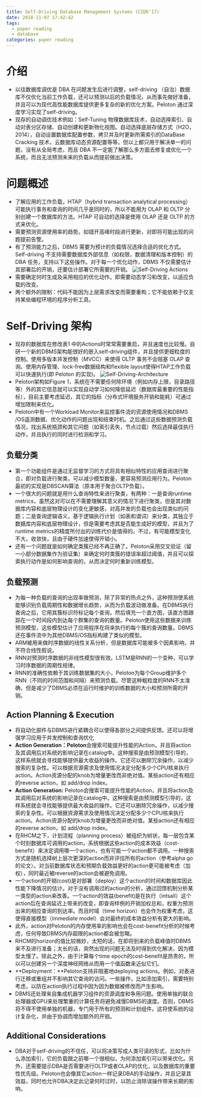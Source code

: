 ```yaml
---
title: Self-Driving Database Management Systems (CIDR’17)
date: 2018-11-07 17:42:42
tags: 
  - paper reading
  - database
categories: paper reading
---
```


# 介绍
+ 以往数据库调优是 DBA 在问题发生后进行调整，self-driving （自治）数据库不仅优化当前工作负载，还可以预测以后的负载情况，从而事先做好准备，并且可以为现代高性能数据库提供更多复杂的新的优化方案。Peloton 通过深度学习实现了self-driving。
+ 现存的自动调优技术例如：Self-Tuning 物理数据库技术，自动选择索引、自动对表分区存储、自动创建和更新物化视图。自动选择底层存储方式（H2O， 2014），自动设置数据库配置参数，拷贝并及时更新所需索引的DataBase Cracking 技术，云数据库动态资源配置等等。但以上都只用于解决单一的问题，没有从全局考虑，而且 DBA 不一定能了解那么多方面去修复或优化一个系统，而且无法预测未来的负载从而提前做出决策。

# 问题概述
+ 了解应用的工作负载，HTAP（hybrid transaction analytical processing）可能执行事务和查询的时间几乎是同时的，所以不能用为 OLAP 和 OLTP 分别创建一个数据库的方法。HTAP 可自动的选择是使用 OLAP 还是 OLTP 的方式来优化。
+ 需要预测资源使用率的趋势。如错开高峰时段进行更新，对即将可能出现的问题提前告警。
+ 有了预测能力之后，DBMS 需要为预计的负载情况选择合适的优化方式。Self-driving 不支持需要数据库外部信息（如权限，数据清理和版本控制）的 DBA 任务，支持以下这些操作。对于每一个优化动作，DBMS 不仅需要估计其部署后的开销，还要估计部署它所需要的开销。
![Self-Driving Actions](/images/Self-Driving-Actions.jpg)
+ 需要确定何时生成及采用相应的优化动作。即需要动态学习和改变，以适应负载的改变。
+ 两个额外的限制：代码不能因为上层需求改变而需要重构；它不能依赖于仅支持某些编程环境的程序分析工具。

# Self-Driving 架构
+ 现存的数据库在修改表1 中的Actions时常常需要重启，并且速度也比较慢。自研一个新的DBMS架构能很好的嵌入self-driving组件，并且提供更细粒度的控制。使用多版本并发控制（MVCC）来使得 OLTP 事务不会阻塞 OLAP 查询。使用内存管理、lock-free数据结构和flexible layout使得HTAP工作负载可以快速执行(即 Peloton 的实现)。
![Self-Driving-Architecture](/images/Self-Driving-Architecture.jpg)
+ Peloton架构如Figure 1，系统在不需要任何除环境（例如内存上限，目录路径等）外的其它信息就可以实现自动学习如何降低延迟（数据库最重要的性能指标），目前主要考虑延迟，其它的指标（分布式环境服务开销和能耗）可通过增加限制来优化。
+ Peloton中有一个Workload Monitor来监控事件流的资源使用情况和DBMS /OS遥测数据、优化动作的问题出现和结束时机。之后通过这些数据预测负载情况，找出系统瓶颈和其它问题（如索引丢失，节点过载）然后选择最佳执行动作，并且执行的同时进行检测和学习。

## 负载分类
+ 第一个功能组件是通过无监督学习的方式将具有相似特性的应用查询进行聚合，即对负载进行聚类，可以减少模型数量，更容易预测应用行为。Peloton最初的实现是DBSCAN算法（原本用于聚合OLTP负载）。
+ 一个很大的问题就是用什么查询特性来进行聚类，有两种：一是查询runtime metrics，虽然这对可以在不需要理解其意义的情况下进行聚类，但是其对数据库内容和底层物理设计的变化更敏感，对高并发的负载也会出现类似的问题；二是查询逻辑语义，基于逻辑执行计划（如表和谓词）来分类，其独立于数据库内容和底层物理设计，但是需要考虑其是否能生成好的模型，并且为了runtime metrics的精度所付出的训练代价是值得的。不过，有可能模型变化不大，收敛快，且由于硬件加速使得开销小。
+ 还有一个问题就是如何确定类簇已经不再正确了。Peloton采用交叉验证（留一小部分数据集作为验证集）来确定何时类簇的错误率超过阈值，并且可以探索执行动作是如何影响查询的，从而决定何时重新训练模型。

## 负载预测
+ 为每一种负载的查询的出现率做预测，除了异常的热点之外，这种预测使系统能够识别负载周期性和数据增长趋势，从而为负载波动做准备。在DBMS执行查询之后，它用其簇标识符标记每个查询，然后填充一个直方图，该直方图跟踪在一个时间段内到达每个群集的查询的数量。Peloton使用这些数据来训练预测模型，这些模型估计了应用程序在将来执行的每个簇的查询数量。DBMS还在事件流中为其他DBMS/OS指标构建了类似的模型。
+ ARM被用来做时序数据的线性关系分析，但是数据库可能被多个因素影响，并不符合线性假说。
+ RNN对预测时序数据的非线性模型很有效。LSTM是RNN的一个变种，可以学习时序数据的周期性规律。
+ RNN的准确性依赖于其训练数据集的大小，Peloton为每个Group维护多个RNN（不同的时间范围和间隔）来预测负载。尽管这种粗粒度的RNN不太准确，但是减少了DBMS必须在运行时维护的训练数据的大小和预测所需的开销。

## Action Planning & Execution
+ 将自动化部件与DBMS进行紧耦合可以使得各部分之间提供反馈。还可以将增强学习应用于并发控制和查询优化
+ **Action Generation：Peloton**会搜索可能提升性能的Action，并且将action及其调用后对系统的影响记录在catalog中。这种搜索是由预测模型引导的，这样系统就会寻找能够提供最大收益的操作。它还可以删除冗余操作，以减少搜索的复杂性。可以根据资源需求及使用情况决定分配多少个CPU核来执行action。Action资源分配的knob为增量更改而非绝对值。某些action还有相应的reverse action，如 add/drop index。
+ **Action Generation:** Peloton会搜索可能提升性能的Action，并且将action及其调用后对系统的影响记录在catalog中。这种搜索是由预测模型引导的，这样系统就会寻找能够提供最大收益的操作。它还可以删除冗余操作，以减少搜索的复杂性。可以根据资源需求及使用情况决定分配多少个CPU核来执行action。Action资源分配的knob为增量更改而非绝对值。某些action还有相应的reverse action，如 add/drop index。
+ 在RHCM之下，计划流程（planning process）被组织为树状，每一层包含某个时刻数据库可调用的action，系统根据这些action的成本效益（cost-benefit）来决定调用哪一个action，也有可能一个action都不调用。一种搜索方式是随机选择树上层次更深的action而非评估所有的action（参考alpha go的论文）。对当前数据库状态和预期负载效益更好的action更可能被考虑（加权），同时最近被reverse的action会被避免调用。
+ 一个action的开销(cost)是对部署（deploy）这个action的时间和数据库因此性能下降情况的估计。对于没有调用过的action的分析，通过回馈机制分析某一类型的action来改善。一个action的效益(benefit)是在执行（intsall）这个action后在查询延迟上带来的改变，即查询样例的开销加权总和，权重为预测出来的相应查询的到达率。而且时域（time horizon）也会作为权重考虑，这使得直接模型（immediate model）会对最终的成本效益分析有更大的影响。
+ 此外，action对Peloton的内存使用率的影响也会在cost-benefit分析的时候考虑，任何导致DBMS内存超限的action都会被忽略。
+ RHCM的horizon的值比较微妙，太短的话，在即将到来的负载峰值时DBMS来不及进行准备；太长的话，突然出现的问题无法及时得到优化解决，因为模型太慢了。除此之外，由于计算每个time epoch的cost-benefit是昂贵的，所以可以创建另一个深度神经网络从而用一个值函数来近似它们。
+ **Deployment：**Peloton支持非阻塞地deploying actions。例如，对表进行迁移或重组并不影响其它查询的访问。一些操作，比如添加索引，需要特别考虑，以防在action执行过程中因为因为数据被修改而产生影响。
+ DBMS还处理来自集成机器学习组件的资源调度和争用问题。使用单独的联合处理器或GPU来处理繁重的计算任务将避免减慢DBMS的速度。否则，DBMS将不得不使用单独的机器，专门用于所有的预测和计划组件。这将使系统的设计复杂化，并由于协调而增加额外的开销。

## Additional Considerations
+ DBA对于self-driving的不信任，可以将决策写成人类可读的形式，比如为什么添加索引，它的负载跟之前哪一个很相似，为何添加索引可以带来优化。另外，还需要提示DBA是否需要进行OLTP或者OLAP的优化，以及数据库的重要性优先级。Peloton也会像其它action一样记录DBA的手动操作，并且记录其效益，同时也允许DBA决定此记录何时过时，以防止消除误操作带来长期的影响。

